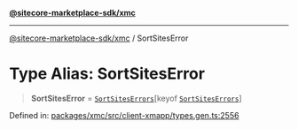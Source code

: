 [**@sitecore-marketplace-sdk/xmc**](../README.md)

***

[@sitecore-marketplace-sdk/xmc](../README.md) / SortSitesError

# Type Alias: SortSitesError

> **SortSitesError** = [`SortSitesErrors`](SortSitesErrors.md)\[keyof [`SortSitesErrors`](SortSitesErrors.md)\]

Defined in: [packages/xmc/src/client-xmapp/types.gen.ts:2556](https://github.com/Sitecore/sitecore-marketplace-sdk/blob/af886e6134b8d1079ef5b8ef70b7eb2f1d9c8aeb/packages/xmc/src/client-xmapp/types.gen.ts#L2556)
